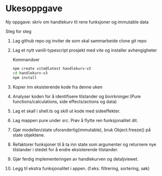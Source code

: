 # Ukesoppgave

Ny oppgave: skriv om handlekurv til rene funksjoner og immutable data

Steg for steg

1. Lag github repo og inviter de som skal sammarbeide clone git repo

1. Lag et nytt vanill-typescript prosjekt med vite og installer avhengigheter

    Kommandoer

    ```sh
    npm create vite@latest handlekurv-v3
    cd handlekurv-v3
    npm install
    ```

1. Kopier inn eksisterende kode fra denne uken

1. Analyser koden for å identifisere tilstander og bivirkninger.(Pure functions/calculations, side effects/actions og data)

1. Lag et skall i shell.ts og skill ut kode med sideeffekter.

1. Lag mappen pure under src. Prøv å flytte ren funksjonalitet dit.

1. Gjør modellen/state uforanderlig(immutable), bruk Object.freeze() på state objektene.

1. Refaktorer funksjoner til å ta inn state som argumenter og returnere nye tilstander i stedet for å endre eksisterende tilstander.

1. Gjør ferdig implementeringen av handlekurven og detaljviewet.

1. Legg til ekstra funksjonalitet i appen. (f.eks. filtrering, sortering, søk)
